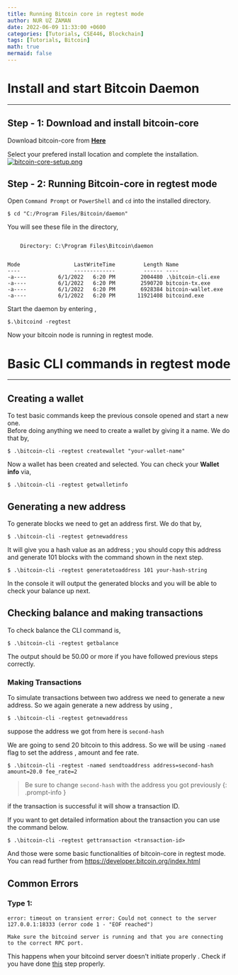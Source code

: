```yaml
---
title: Running Bitcoin core in regtest mode
author: NUR UZ ZAMAN
date: 2022-06-09 11:33:00 +0600
categories: [Tutorials, CSE446, Blockchain]
tags: [Tutorials, Bitcoin]
math: true
mermaid: false
---
```


# Install and start Bitcoin Daemon
---
## Step - 1: Download and install bitcoin-core

Download bitcoin-core from [**Here**](https://bitcoin.org/en/download)

Select your prefered install location and complete the installation.
[![bitcoin-core-setup.png](https://i.postimg.cc/Pr9FSLgj/bitcoin-core-setup.png)](https://postimg.cc/XpK8JvNH)

## Step - 2: Running Bitcoin-core in regtest mode

Open `Command Prompt` or `PowerShell` and `cd` into the installed directory.

```console
$ cd "C:/Program Files/Bitcoin/daemon"
```
You  will see these file in the directory,
```

    Directory: C:\Program Files\Bitcoin\daemon


Mode                 LastWriteTime         Length Name
----                 -------------         ------ ----
-a----          6/1/2022   6:20 PM        2004480 .\bitcoin-cli.exe
-a----          6/1/2022   6:20 PM        2590720 bitcoin-tx.exe
-a----          6/1/2022   6:20 PM        6928384 bitcoin-wallet.exe
-a----          6/1/2022   6:20 PM       11921408 bitcoind.exe

```
Start the daemon by entering ,

```console
$.\bitcoind -regtest
```

Now your bitcoin node is running in regtest mode.

# Basic CLI commands in regtest mode
---

## Creating a wallet
To test basic commands keep the previous console opened and start a new one.
<br>
Before doing anything we need to create a wallet by giving it a name.
We do that by,

```console
$ .\bitcoin-cli -regtest createwallet "your-wallet-name"
```

Now a wallet has been created and selected. You can check your **Wallet info** via,
```console
$ .\bitcoin-cli -regtest getwalletinfo
```

## Generating a new address
To generate blocks we need to get an address first. We do that by,
```console
$ .\bitcoin-cli -regtest getnewaddress
```

It will give you a hash value as an address ;  you should copy this address and generate 101 blocks with the command shown in the next step.

```console
$ .\bitcoin-cli -regtest generatetoaddress 101 your-hash-string
```
In the console it will output the generated blocks and you will be able to check your balance up next.

## Checking balance and making transactions

To check balance the CLI command is,

```console
$ .\bitcoin-cli -regtest getbalance
```

The output should be 50.00 or more if you have followed previous steps correctly.

### Making Transactions
To simulate transactions between two address we need to generate a new address. So we again generate a new address by using ,
```console
$ .\bitcoin-cli -regtest getnewaddress
```
suppose the address we got from here is `second-hash`

We are going to send 20 bitcoin to this address. So we will be using `-named` flag to set the address , amount and fee rate.

```console
$ .\bitcoin-cli -regtest -named sendtoaddress address=second-hash amount=20.0 fee_rate=2
```

> Be sure to change `second-hash` with the address you got previously
{: .prompt-info }

if the transaction is successful it will show a transaction ID.

If you want to get detailed information about the transaction you can use the command below.

```console
$ .\bitcoin-cli -regtest gettransaction <transaction-id>
```

And those were some basic functionalities of bitcoin-core in  regtest mode. 
You can read further from <https://developer.bitcoin.org/index.html>

## Common Errors

### Type 1:
```
error: timeout on transient error: Could not connect to the server 127.0.0.1:18333 (error code 1 - "EOF reached")

Make sure the bitcoind server is running and that you are connecting to the correct RPC port.
```

This happens when your bitcoind server doesn't initiate properly . Check if you have done [this](#step---2-running-bitcoin-core-in-regtest-mode) step properly.